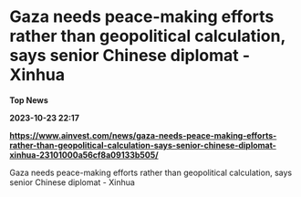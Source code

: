 # Gaza needs peace-making efforts rather than geopolitical calculation, says senior Chinese diplomat - Xinhua
**Top News**

**2023-10-23 22:17**

**https://www.ainvest.com/news/gaza-needs-peace-making-efforts-rather-than-geopolitical-calculation-says-senior-chinese-diplomat-xinhua-23101000a56cf8a09133b505/**

Gaza needs peace-making efforts rather than geopolitical calculation, says senior Chinese diplomat - Xinhua